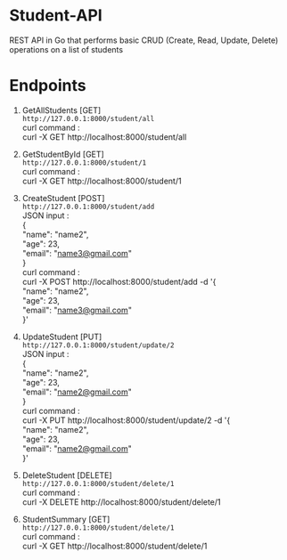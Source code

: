 # Student-API
REST API in Go that performs basic CRUD (Create, Read, Update, Delete) operations on a list of students


# Endpoints
1. GetAllStudents [GET]  
   ``` http://127.0.0.1:8000/student/all ```  
   curl command :  
   curl -X GET http://localhost:8000/student/all  

2. GetStudentById [GET]  
   ``` http://127.0.0.1:8000/student/1 ```  
   curl command :  
   curl -X GET http://localhost:8000/student/1  
   
3. CreateStudent [POST]  
   ``` http://127.0.0.1:8000/student/add ```  
   JSON input :  
   {  
    "name": "name2",  
    "age": 23,  
    "email": "name3@gmail.com"  
    }  
   curl command :  
   curl -X POST http://localhost:8000/student/add -d '{  
      "name": "name2",  
      "age": 23,  
      "email": "name3@gmail.com"  
    }'

4. UpdateStudent [PUT]  
   ``` http://127.0.0.1:8000/student/update/2 ```  
   JSON input :  
   {  
    "name": "name2",  
    "age": 23,  
    "email": "name2@gmail.com"  
    }  
   curl command :  
   curl -X PUT http://localhost:8000/student/update/2 -d '{  
      "name": "name2",  
      "age": 23,  
      "email": "name2@gmail.com"  
    }'

5. DeleteStudent [DELETE]  
   ``` http://127.0.0.1:8000/student/delete/1 ```  
   curl command :  
   curl -X DELETE http://localhost:8000/student/delete/1

7. StudentSummary [GET]  
   ``` http://127.0.0.1:8000/student/delete/1 ```  
   curl command :  
   curl -X GET http://localhost:8000/student/delete/1
